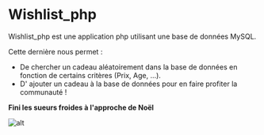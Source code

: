 # Wishlist_php

Wishlist_php est une application php utilisant une base de données MySQL.

Cette dernière nous permet :
- De chercher un cadeau aléatoirement dans la base de données en fonction de certains critères (Prix, Age, ...).
- D' ajouter un cadeau à la base de données pour en faire profiter la communauté !

**Fini les sueurs froides à l'approche de Noël**

![alt](http://prjski.xyz/img/github/wishlist.gif)
